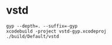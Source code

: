# vstd

```
gyp --depth=. --suffix=-gyp
xcodebuild -project vstd-gyp.xcodeproj
./build/Default/vstd
```
